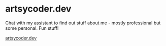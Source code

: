 # artsycoder.dev

Chat with my assistant to find out stuff about me - mostly professional but some personal. Fun stuff!

[artsycoder.dev](https://artsycoder.dev)